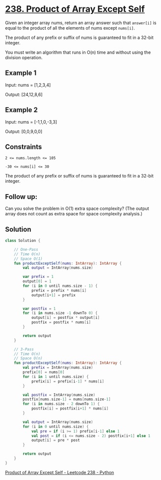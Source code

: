 # [238. Product of Array Except Self](https://leetcode.com/problems/product-of-array-except-self/)

Given an integer array nums, return an array answer such that `answer[i]` is equal to the product of all the elements of nums except `nums[i]`.

The product of any prefix or suffix of nums is guaranteed to fit in a 32-bit integer.

You must write an algorithm that runs in O(n) time and without using the division operation.

## Example 1
Input: nums = [1,2,3,4]

Output: [24,12,8,6]

## Example 2
Input: nums = [-1,1,0,-3,3]

Output: [0,0,9,0,0]
 
## Constraints
`2 <= nums.length <= 105`

`-30 <= nums[i] <= 30`

The product of any prefix or suffix of nums is guaranteed to fit in a 32-bit integer.
 
## Follow up: 
Can you solve the problem in O(1) extra space complexity? (The output array does not count as extra space for space complexity analysis.)

## Solution
```kotlin
class Solution {

    // One-Pass 
    // Time O(n)
    // Space O(1)
    fun productExceptSelf(nums: IntArray): IntArray {
        val output = IntArray(nums.size)

        var prefix = 1
        output[0] = 1
        for (i in 0 until nums.size - 1) {
            prefix = prefix * nums[i]
            output[i+1] = prefix
        }

        var postfix = 1
        for (i in nums.size -1 downTo 0) {
            output[i] = postfix * output[i]
            postfix = postfix * nums[i]
        }

        return output
    }

    // 3-Pass
    // Time O(n)
    // Space O(n)
    fun productExceptSelf(nums: IntArray): IntArray {
        val prefix = IntArray(nums.size)
        prefix[0] = nums[0]
        for (i in 1 until nums.size) {
            prefix[i] = prefix[i-1] * nums[i]
        }

        val postfix = IntArray(nums.size)
        postfix[nums.size-1] = nums[nums.size-1]
        for (i in nums.size - 2 downTo 1) {
            postfix[i] = postfix[i+1] * nums[i]
        }

        val output = IntArray(nums.size)
        for (i in 0 until nums.size) {
            val pre = if (i >= 1) prefix[i-1] else 1
            val post = if (i <= nums.size - 2) postfix[i+1] else 1
            output[i] = pre * post
        }

        return output
    }
}
```

[Product of Array Except Self - Leetcode 238 - Python](https://www.youtube.com/watch?v=bNvIQI2wAjk)
